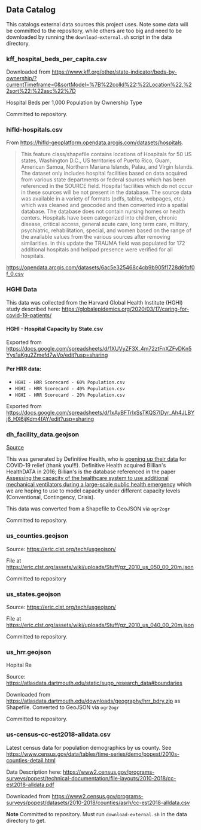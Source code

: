 ## Data Catalog

This catalogs external data sources this project uses. Note some data will be committed to the repository, while
others are too big and need to be downloaded by running the `download-external.sh` script in the data directory.

### kff_hospital_beds_per_capita.csv

Downloaded from https://www.kff.org/other/state-indicator/beds-by-ownership/?currentTimeframe=0&sortModel=%7B%22colId%22:%22Location%22,%22sort%22:%22asc%22%7D

Hospital Beds per 1,000 Population by Ownership Type

Committed to repository.

### hifld-hospitals.csv

From https://hifld-geoplatform.opendata.arcgis.com/datasets/hospitals.

> This feature class/shapefile contains locations of Hospitals for 50 US states, Washington D.C., US territories of Puerto Rico, Guam, American Samoa, Northern Mariana Islands, Palau, and Virgin Islands. The dataset only includes hospital facilities based on data acquired from various state departments or federal sources which has been referenced in the SOURCE field. Hospital facilities which do not occur in these sources will be not present in the database. The source data was available in a variety of formats (pdfs, tables, webpages, etc.) which was cleaned and geocoded and then converted into a spatial database. The database does not contain nursing homes or health centers. Hospitals have been categorized into children, chronic disease, critical access, general acute care, long term care, military, psychiatric, rehabilitation, special, and women based on the range of the available values from the various sources after removing similarities. In this update the TRAUMA field was populated for 172 additional hospitals and helipad presence were verified for all hospitals.

https://opendata.arcgis.com/datasets/6ac5e325468c4cb9b905f1728d6fbf0f_0.csv

### HGHI Data

This data was collected from the Harvard Global Health Institute (HGHI) study described here: https://globalepidemics.org/2020/03/17/caring-for-covid-19-patients/

#### HGHI - Hospital Capacity by State.csv

Exported from https://docs.google.com/spreadsheets/d/1XUVyZF3X_4m72ztFnXZFvDKn5Yys1aKgu2Zmefd7wVo/edit?usp=sharing

#### Per HRR data:
- `HGHI - HRR Scorecard - 60% Population.csv`
- `HGHI - HRR Scorecard - 40% Population.csv`
- `HGHI - HRR Scorecard - 20% Population.csv`

Exported from https://docs.google.com/spreadsheets/d/1xAyBFTrlxSsTKQS7IDyr_Ah4JLBYj6_HX6ijKdm4fAY/edit?usp=sharing

### dh_facility_data.geojson

[Source](https://coronavirus-resources.esri.com/datasets/definitivehc::definitive-healthcare-usa-hospital-beds?geometry=125.859%2C-16.820%2C-150.821%2C72.123)

This was generated by Definitive Health, who is [opening up their data](https://blog.definitivehc.com/news/definitive-healthcare-esri-geomapping-covid19) for COVID-19 relief (thank you!!!). Definitive Health acquired Billian's HealthDATA in 2016; Billian's is the database referenced in the paper [Assessing the capacity of the healthcare system to use additional mechanical ventilators during a large-scale public health emergency](https://www.ncbi.nlm.nih.gov/pmc/articles/PMC4636910/) which we are hoping to use to model capacity under different capacity levels (Conventional, Contingency, Crisis).

This data was converted from a Shapefile to GeoJSON via `ogr2ogr`

Committed to repository.

### us_counties.geojson

Source: https://eric.clst.org/tech/usgeojson/

File at https://eric.clst.org/assets/wiki/uploads/Stuff/gz_2010_us_050_00_20m.json

Committed to repository

### us_states.geojson

Source: https://eric.clst.org/tech/usgeojson/

File at https://eric.clst.org/assets/wiki/uploads/Stuff/gz_2010_us_040_00_20m.json

Committed to repository.

### us_hrr.geojson

Hopital Re

Source: https://atlasdata.dartmouth.edu/static/supp_research_data#boundaries

Downloaded from https://atlasdata.dartmouth.edu/downloads/geography/hrr_bdry.zip as Shapefile.
Converted to GeoJSON via `ogr2ogr`

Committed to repository.

### us-census-cc-est2018-alldata.csv

Latest census data for population demographics by us county. See https://www.census.gov/data/tables/time-series/demo/popest/2010s-counties-detail.html

Data Description here: https://www2.census.gov/programs-surveys/popest/technical-documentation/file-layouts/2010-2018/cc-est2018-alldata.pdf

Downloaded from https://www2.census.gov/programs-surveys/popest/datasets/2010-2018/counties/asrh/cc-est2018-alldata.csv

**Note** Committed to repository. Must run `download-external.sh` in the data directory to get.
